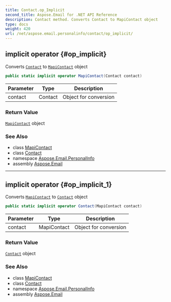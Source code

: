 ```yaml
---
title: Contact.op_Implicit
second_title: Aspose.Email for .NET API Reference
description: Contact method. Converts Contact to MapiContact object
type: docs
weight: 420
url: /net/aspose.email.personalinfo/contact/op_implicit/
---
```

## implicit operator {#op_implicit}

Converts [`Contact`](../) to [`MapiContact`](../../../aspose.email.mapi/mapicontact/) object

```csharp
public static implicit operator MapiContact(Contact contact)
```

| Parameter | Type | Description |
| --- | --- | --- |
| contact | Contact | Object for conversion |

### Return Value

[`MapiContact`](../../../aspose.email.mapi/mapicontact/) object

### See Also

* class [MapiContact](../../../aspose.email.mapi/mapicontact/)
* class [Contact](../)
* namespace [Aspose.Email.PersonalInfo](../../contact/)
* assembly [Aspose.Email](../../../)

---

## implicit operator {#op_implicit_1}

Converts [`MapiContact`](../../../aspose.email.mapi/mapicontact/) to [`Contact`](../) object

```csharp
public static implicit operator Contact(MapiContact contact)
```

| Parameter | Type | Description |
| --- | --- | --- |
| contact | MapiContact | Object for conversion |

### Return Value

[`Contact`](../) object

### See Also

* class [MapiContact](../../../aspose.email.mapi/mapicontact/)
* class [Contact](../)
* namespace [Aspose.Email.PersonalInfo](../../contact/)
* assembly [Aspose.Email](../../../)


